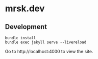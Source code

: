 # mrsk.dev

## Development

```
bundle install
bundle exec jekyll serve --livereload
```

Go to http://localhost:4000 to view the site.
